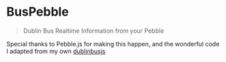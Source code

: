 # BusPebble

> Dublin Bus Realtime Information from your Pebble

Special thanks to Pebble.js for making this happen,
and the wonderful code I adapted from my own [dublinbusjs](http://github.com/adamisntdead/dublinbusjs)
